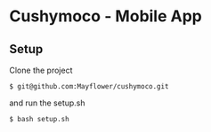 Cushymoco - Mobile App
======================

## Setup

Clone the project

    $ git@github.com:Mayflower/cushymoco.git

and run the setup.sh

    $ bash setup.sh
